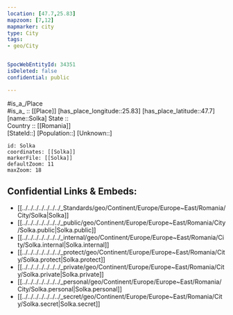 ```yaml
---
location: [47.7,25.83] 
mapzoom: [7,12] 
mapmarker: city 
type: City
tags:
- geo/City


SpocWebEntityId: 34351
isDeleted: false
confidential: public

---
```

#is_a_/Place  
#is_a_ :: [[Place]] 
[has_place_longitude::25.83] 
[has_place_latitude::47.7] 
[name::Solka] 
State ::  
Country :: [[Romania]]  
[StateId::] 
[Population::] 
[Unknown::] 


```leaflet
id: Solka
coordinates: [[Solka]] 
markerFile: [[Solka]] 
defaultZoom: 11 
maxZoom: 18
```


## Confidential Links & Embeds: 
- [[../../../../../../../_Standards/geo/Continent/Europe/Europe~East/Romania/City/Solka|Solka]] 
- [[../../../../../../../_public/geo/Continent/Europe/Europe~East/Romania/City/Solka.public|Solka.public]] 
- [[../../../../../../../_internal/geo/Continent/Europe/Europe~East/Romania/City/Solka.internal|Solka.internal]] 
- [[../../../../../../../_protect/geo/Continent/Europe/Europe~East/Romania/City/Solka.protect|Solka.protect]] 
- [[../../../../../../../_private/geo/Continent/Europe/Europe~East/Romania/City/Solka.private|Solka.private]] 
- [[../../../../../../../_personal/geo/Continent/Europe/Europe~East/Romania/City/Solka.personal|Solka.personal]] 
- [[../../../../../../../_secret/geo/Continent/Europe/Europe~East/Romania/City/Solka.secret|Solka.secret]] 
